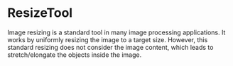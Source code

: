 # ResizeTool

Image resizing is a standard tool in many image processing applications. 
It works by uniformly resizing the image to a target size. However, this standard resizing does not consider the image content, 
which leads to stretch/elongate the objects inside the image.

